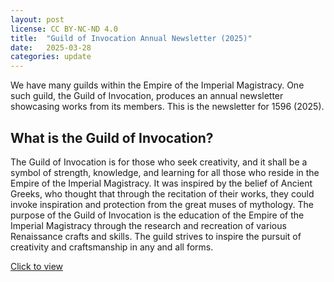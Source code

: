 ```yaml
---
layout: post
license: CC BY-NC-ND 4.0
title:  "Guild of Invocation Annual Newsletter (2025)"
date:   2025-03-28
categories: update
---
```

We have many guilds within the Empire of the Imperial Magistracy. One such guild, the Guild of Invocation, produces an annual newsletter showcasing works from its members. This is the newsletter for 1596 (2025).

## What is the Guild of Invocation?

The Guild of Invocation is for those who seek creativity, and it shall be a symbol of strength, knowledge, and learning for all those who reside in the Empire of the Imperial Magistracy. It was inspired by the belief of Ancient Greeks, who thought that through the recitation of their works, they could invoke inspiration and protection from the great muses of mythology. The purpose of the Guild of Invocation is the education of the Empire of the Imperial Magistracy through the research and recreation of various Renaissance crafts and skills. The guild strives to inspire the pursuit of creativity and craftsmanship in any and all forms.

[Click to view](/assets/1596-Voices-of-Invocation.pdf)